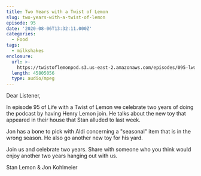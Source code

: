 ```yaml
---
title: Two Years with a Twist of Lemon
slug: two-years-with-a-twist-of-lemon
episode: 95
date: '2020-08-06T13:32:11.000Z'
categories:
  - Food
tags:
  - milkshakes
enclosure:
  url: >-
    https://twistoflemonpod.s3.us-east-2.amazonaws.com/episodes/095-lwatol-20200806.mp3
  length: 45805056
  type: audio/mpeg
---
```


Dear Listener,

In episode 95 of Life with a Twist of Lemon we celebrate two years of doing the podcast by having Henry Lemon join. He talks about the new toy that appeared in their house that Stan alluded to last week.

Jon has a bone to pick with Aldi concerning a "seasonal" item that is in the wrong season. He also go another new toy for his yard.

Join us and celebrate two years. Share with someone who you think would enjoy another two years hanging out with us.

Stan Lemon & Jon Kohlmeier
